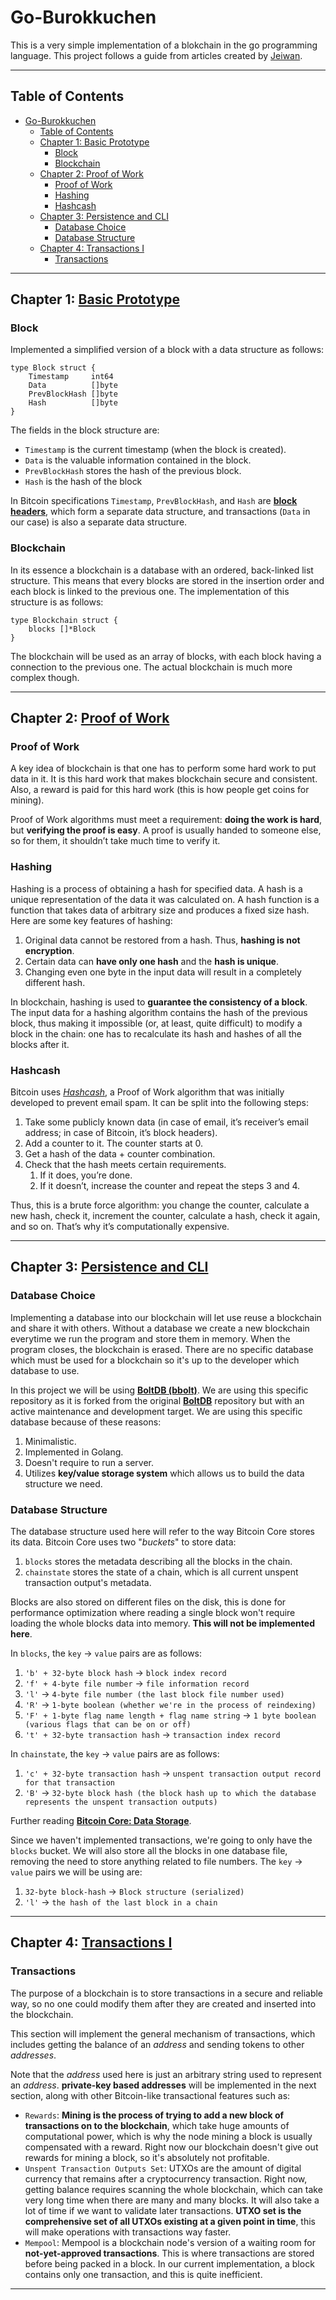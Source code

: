 # Go-Burokkuchen

This is a very simple implementation of a blokchain in the go programming language. This project follows a guide from articles created by [Jeiwan](https://github.com/Jeiwan).

---

## Table of Contents

- [Go-Burokkuchen](#go-burokkuchen)
	- [Table of Contents](#table-of-contents)
	- [Chapter 1: Basic Prototype](#chapter-1-basic-prototype)
		- [Block](#block)
		- [Blockchain](#blockchain)
	- [Chapter 2: Proof of Work](#chapter-2-proof-of-work)
		- [Proof of Work](#proof-of-work)
		- [Hashing](#hashing)
		- [Hashcash](#hashcash)
	- [Chapter 3: Persistence and CLI](#chapter-3-persistence-and-cli)
		- [Database Choice](#database-choice)
		- [Database Structure](#database-structure)
	- [Chapter 4: Transactions I](#chapter-4-transactions-i)
		- [Transactions](#transactions)

---

## Chapter 1: [Basic Prototype](https://jeiwan.net/posts/building-blockchain-in-go-part-1/)

### Block

Implemented a simplified version of a block with a data structure as follows:

```golang
type Block struct {
	Timestamp     int64
	Data          []byte
	PrevBlockHash []byte
	Hash          []byte
}
```

The fields in the block structure are:

-   `Timestamp` is the current timestamp (when the block is created).
-   `Data` is the valuable information contained in the block.
-   `PrevBlockHash` stores the hash of the previous block.
-   `Hash` is the hash of the block

In Bitcoin specifications `Timestamp`, `PrevBlockHash`, and `Hash` are [**block headers**](https://developer.bitcoin.org/reference/block_chain.html#), which form a separate data structure, and transactions (`Data` in our case) is also a separate data structure.

### Blockchain

In its essence a blockchain is a database with an ordered, back-linked list structure. This means that every blocks are stored in the insertion order and each block is linked to the previous one. The implementation of this structure is as follows:

```golang
type Blockchain struct {
	blocks []*Block
}
```

The blockchain will be used as an array of blocks, with each block having a connection to the previous one. The actual blockchain is much more complex though.

---

## Chapter 2: [Proof of Work](https://jeiwan.net/posts/building-blockchain-in-go-part-2/)

### Proof of Work

A key idea of blockchain is that one has to perform some hard work to put data in it. It is this hard work that makes blockchain secure and consistent. Also, a reward is paid for this hard work (this is how people get coins for mining).

Proof of Work algorithms must meet a requirement: **doing the work is hard**, but **verifying the proof is easy**. A proof is usually handed to someone else, so for them, it shouldn’t take much time to verify it.

### Hashing

Hashing is a process of obtaining a hash for specified data. A hash is a unique representation of the data it was calculated on. A hash function is a function that takes data of arbitrary size and produces a fixed size hash. Here are some key features of hashing:

1. Original data cannot be restored from a hash. Thus, **hashing is not encryption**.
2. Certain data can **have only one hash** and the **hash is unique**.
3. Changing even one byte in the input data will result in a completely different hash.

In blockchain, hashing is used to **guarantee the consistency of a block**. The input data for a hashing algorithm contains the hash of the previous block, thus making it impossible (or, at least, quite difficult) to modify a block in the chain: one has to recalculate its hash and hashes of all the blocks after it.

### Hashcash

Bitcoin uses [_Hashcash_](https://en.wikipedia.org/wiki/Hashcash), a Proof of Work algorithm that was initially developed to prevent email spam. It can be split into the following steps:

1. Take some publicly known data (in case of email, it’s receiver’s email address; in case of Bitcoin, it’s block headers).
2. Add a counter to it. The counter starts at 0.
3. Get a hash of the data + counter combination.
4. Check that the hash meets certain requirements. 
      1. If it does, you’re done. 
      2. If it doesn’t, increase the counter and repeat the steps 3 and 4.

Thus, this is a brute force algorithm: you change the counter, calculate a new hash, check it, increment the counter, calculate a hash, check it again, and so on. That’s why it’s computationally expensive.

---

## Chapter 3: [Persistence and CLI](https://jeiwan.net/posts/building-blockchain-in-go-part-3/)

### Database Choice

Implementing a database into our blockchain will let use reuse a blockchain and share it with others. Without a database we create a new blockchain everytime we run the program and store them in memory. When the program closes, the blockchain is erased. There are no specific database which must be used for a blockchain so it's up to the developer which database to use.

In this project we will be using [**BoltDB (bbolt)**](https://github.com/etcd-io/bbolt). We are using this specific repository as it is forked from the original [**BoltDB**](https://github.com/boltdb/bolt) repository but with an active maintenance and development target. We are using this specific database because of these reasons:

1. Minimalistic.
2. Implemented in Golang.
3. Doesn't require to run a server.
4. Utilizes **key/value storage system** which allows us to build the data structure we need.

### Database Structure

The database structure used here will refer to the way Bitcoin Core stores its data. Bitcoin Core uses two "_buckets_" to store data:

1. `blocks` stores the metadata describing all the blocks in the chain.
2. `chainstate` stores the state of a chain, which is all current unspent transaction output's metadata.

Blocks are also stored on different files on the disk, this is done for performance optimization where reading a single block won't require loading the whole blocks data into memory. **This will not be implemented here**.

In `blocks`, the `key` -> `value` pairs are as follows:

1. `'b' + 32-byte block hash` -> `block index record`
2. `'f' + 4-byte file number` -> `file information record`
3. `'l'` -> `4-byte file number (the last block file number used)`
4. `'R'` -> `1-byte boolean (whether we're in the process of reindexing)`
5. `'F' + 1-byte flag name length + flag name string` -> `1 byte boolean (various flags that can be on or off)` <br />
6. `'t' + 32-byte transaction hash` -> `transaction index record`

In `chainstate`, the `key` -> `value` pairs are as follows:

1. `'c' + 32-byte transaction hash` -> `unspent transaction output record for that transaction`
2. `'B'` -> `32-byte block hash (the block hash up to which the database represents the unspent transaction outputs)`

Further reading [**Bitcoin Core: Data Storage**](<https://en.bitcoin.it/wiki/Bitcoin_Core_0.11_(ch_2):_Data_Storage>).

Since we haven't implemented transactions, we're going to only have the `blocks` bucket. We will also store all the blocks in one database file, removing the need to store anything related to file numbers. The `key` -> `value` pairs we will be using are:

1. `32-byte block-hash` -> `Block structure (serialized)`
2. `'l'` -> `the hash of the last block in a chain`

---

## Chapter 4: [Transactions I](https://jeiwan.net/posts/building-blockchain-in-go-part-4/)

### Transactions

The purpose of a blockchain is to store transactions in a secure and reliable way, so no one could modify them after they are created and inserted into the blockchain.

This section will implement the general mechanism of transactions, which includes getting the balance of an _address_ and sending tokens to other _addresses_.

Note that the _address_ used here is just an arbitrary string used to represent an _address_. **private-key based addresses** will be implemented in the next section, along with other Bitcoin-like transactional features such as:

-   `Rewards`: **Mining is the process of trying to add a new block of transactions on to the blockchain**, which take huge amounts of computational power, which is why the node mining a block is usually compensated with a reward. Right now our blockchain doesn't give out rewards for mining a block, so it's absolutely not profitable.
-   `Unspent Transaction Outputs Set`: UTXOs are the amount of digital currency that remains after a cryptocurrency transaction. Right now, getting balance requires scanning the whole blockchain, which can take very long time when there are many and many blocks. It will also take a lot of time if we want to validate later transactions. **UTXO set is the comprehensive set of all UTXOs existing at a given point in time**, this will make operations with transactions way faster.
-   `Mempool`: Mempool is a blockchain node's version of a waiting room for **not-yet-approved transactions**. This is where transactions are stored before being packed in a block. In our current implementation, a block contains only one transaction, and this is quite inefficient.

---